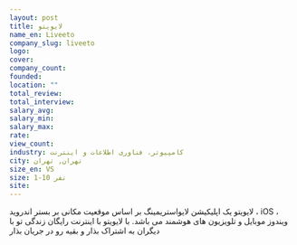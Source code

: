 ```yaml
---
layout: post
title: لایویتو
name_en: Liveeto
company_slug: liveeto
logo: 
cover: 
company_count:
founded:
location: ""
total_review: 
total_interview: 
salary_avg: 
salary_min: 
salary_max: 
rate: 
view_count: 
industry: کامپیوتر، فناوری اطلاعات و اینترنت
city: تهران, تهران
size_en: VS
size: 1-10 نفر
site: 
---
```


لایویتو یک اپلیکیشن لایواستریمینگ بر اساس موقعیت مکانی بر بستر اندروید ، iOS ، ویندوز موبایل و تلویزیون‏ های هوشمند می باشد.  با لایویتو با اینترنت رایگان زندگی تو با دیگران به اشتراک بذار و بقیه رو در جریان بذار
